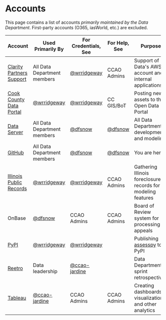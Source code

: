 # Accounts

This page contains a list of accounts *primarily maintained by the Data Department*. First-party accounts (O365, iasWorld, etc.) are excluded.

| Account                                                                       | Used Primarily By                                | For Credentials, See                             | For Help, See                        | Purpose                                                              |
|-------------------------------------------------------------------------------|--------------------------------------------------|--------------------------------------------------|--------------------------------------|----------------------------------------------------------------------|
| [Clarity Partners Support](https://support.claritypartners.com/support/login) | All Data Department members                      | [@wrridgeway](https://github.com/wrridgeway)     | CCAO Admins                          | Support of Data's AWS account and internal applications              |
| [Cook County Data Portal](https://datacatalog.cookcountyil.gov/login)         | [@wrridgeway](https://github.com/wrridgeway)     | [@wrridgeway](https://github.com/wrridgeway)     | CC GIS/BoT                           | Posting new assets to the Open Data Portal                           |
| [Data Server](https://datascience.cookcountyassessor.com)                     | All Data Department members                      | [@dfsnow](https://github.com/dfsnow)             | [@dfsnow](https://github.com/dfsnow) | All Data Department development and modeling                         |
| [GitHub](https://github.com)                                                  | All Data Department members                      | [@dfsnow](https://github.com/dfsnow)             | [@dfsnow](https://github.com/dfsnow) | You are here                                                         |
| [Illinois Public Records](https://beta-www.public-record.com/account/login)   | [@wrridgeway](https://github.com/wrridgeway)     | [@wrridgeway](https://github.com/wrridgeway)     | CCAO Admins                          | Gathering Illinois foreclosures records for modeling features        |
| OnBase                                                                        | [@dfsnow](https://github.com/dfsnow)             | CCAO Admins                                      | CCAO Admins                          | Board of Review system for processing appeals                        |
| [PyPI](https://pypi.org/)                                                     | [@wrridgeway](https://github.com/wrridgeway)     | [@wrridgeway](https://github.com/wrridgeway)     |                                      | Publishing [assesspy](https://github.com/ccao-data/assesspy) to PyPI |
| [Reetro](https://www.reetro.app/)                                             | Data leadership                                  | [@ccao-jardine](https://github.com/ccao-jardine) |                                      | Data Department sprint retrospectives                                |
| [Tableau](https://tableau.cookcountyassessor.com/)                            | [@ccao-jardine](https://github.com/ccao-jardine) | CCAO Admins                                      | CCAO Admins                          | Creating dashboards, visualizations, and other analytics             |

